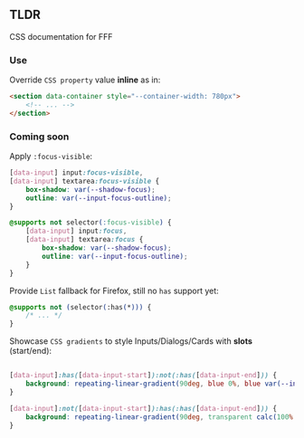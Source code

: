 ## TLDR

CSS documentation for FFF

### Use

Override `CSS property` value **inline** as in:

```html
<section data-container style="--container-width: 780px">
    <!-- ... -->
</section>
```

### Coming soon

Apply `:focus-visible`:

```css
[data-input] input:focus-visible,
[data-input] textarea:focus-visible {
    box-shadow: var(--shadow-focus);
    outline: var(--input-focus-outline);
}

@supports not selector(:focus-visible) {
    [data-input] input:focus,
    [data-input] textarea:focus {
        box-shadow: var(--shadow-focus);
        outline: var(--input-focus-outline);
    }
}
```

Provide `List` fallback for Firefox, still no `has` support yet:

```css
@supports not (selector(:has(*))) {
    /* ... */
}
```

Showcase `CSS gradients` to style Inputs/Dialogs/Cards with **slots** (start/end):

```css

[data-input]:has([data-input-start]):not(:has([data-input-end])) {
    background: repeating-linear-gradient(90deg, blue 0%, blue var(--input-start-width), transparent 100%);
}

[data-input]:not([data-input-start]):has(:has([data-input-end])) {
    background: repeating-linear-gradient(90deg, transparent calc(100% - var(--input-end-width), blue calc(100% - var(--input-end-width) , blue 100%);
}

```
